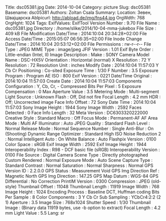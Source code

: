 Title: dsc05381.jpg
Date: 2014-10-04
Category: picture
Slug: dsc05381
Basename: dsc05381
Authors: Zoltan Csala
Summary:
Location: Зевен, Швајцарска
Ablpicurl: http://abload.de/img/fns44.jpg
OrgWdth: 768
OrgHght: 1024
Tags:
ExifValues: ExifTool Version Number : 9.70
            File Name : dsc05381.jpg
            Directory : /home/slike/2014/10-04-mma-jukebox
            File Size : 409 kB
            File Modification Date/Time : 2014:10:04 20:34:28+02:00
            File Access Date/Time : 2015:05:07 06:56:35+02:00
            File Inode Change Date/Time : 2014:10:04 20:53:12+02:00
            File Permissions : rw-r--r--
            File Type : JPEG
            MIME Type : image/jpeg
            JFIF Version : 1.01
            Exif Byte Order : Little-endian (Intel, II)
            Image Description :
            Make : SONY
            Camera Model Name : DSC-HX5V
            Orientation : Horizontal (normal)
            X Resolution : 72
            Y Resolution : 72
            Resolution Unit : inches
            Modify Date : 2014:10:04 11:57:03
            Y Cb Cr Positioning : Co-sited
            Exposure Time : 1/30
            F Number : 3.5
            Exposure Program : Program AE
            ISO : 800
            Exif Version : 0221
            Date/Time Original : 2014:10:04 11:57:03
            Create Date : 2014:10:04 11:57:03
            Components Configuration : Y, Cb, Cr, -
            Compressed Bits Per Pixel : 5
            Exposure Compensation : 0
            Max Aperture Value : 3.5
            Metering Mode : Multi-segment
            Light Source : Unknown
            Flash : Off, Did not fire
            Focal Length : 4.2 mm
            HDR : Off; Uncorrected image
            Face Info Offset : 72
            Sony Date Time : 2014:10:04 11:57:03
            Sony Image Height : 1944
            Sony Image Width : 2592
            Faces Detected : 0
            Face Info Length : 32
            Meta Version : DC6303320222000
            Creative Style : Standard
            Macro : Off
            Focus Mode : Permanent-AF
            AF Area Mode : Multi
            AF Illuminator : Auto
            JPEG Quality : Standard
            Flash Level : Normal
            Release Mode : Normal
            Sequence Number : Single
            Anti-Blur : On (Shooting)
            Dynamic Range Optimizer : Standard
            High ISO Noise Reduction 2 : Normal
            Intelligent Auto : On
            White Balance : Auto
            Flashpix Version : 0100
            Color Space : sRGB
            Exif Image Width : 2592
            Exif Image Height : 1944
            Interoperability Index : R98 - DCF basic file (sRGB)
            Interoperability Version : 0100
            File Source : Digital Camera
            Scene Type : Directly photographed
            Custom Rendered : Normal
            Exposure Mode : Auto
            Scene Capture Type : Standard
            Contrast : Normal
            Saturation : Normal
            Sharpness : Normal
            GPS Version ID : 2.2.0.0
            GPS Status : Measurement Void
            GPS Img Direction Ref : Magnetic North
            GPS Img Direction : 147.25
            GPS Map Datum : WGS-84
            GPS Differential : No Correction
            PrintIM Version : 0300
            Compression : JPEG (old-style)
            Thumbnail Offset : 11048
            Thumbnail Length : 11919
            Image Width : 768
            Image Height : 1024
            Encoding Process : Baseline DCT, Huffman coding
            Bits Per Sample : 8
            Color Components : 3
            Y Cb Cr Sub Sampling : YCbCr4:2:2 (2 1)
            Aperture : 3.5
            Image Size : 768x1024
            Shutter Speed : 1/30
            Thumbnail Image : (Binary data 11919 bytes, use -b option to extract)
            Focal Length : 4.2 mm
            Light Value : 5.5
Lang: sr

